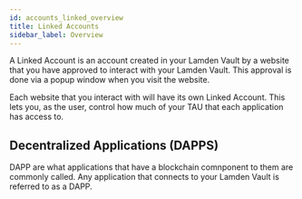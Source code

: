 ```yaml
---
id: accounts_linked_overview
title: Linked Accounts
sidebar_label: Overview
---
```


A Linked Account is an account created in your Lamden Vault by a website that you have approved to interact with your Lamden Vault.  This approval is done via a popup window when you visit the website.

Each website that you interact with will have its own Linked Account. This lets you, as the user, control how much of your TAU that each application has access to.


## Decentralized Applications (DAPPS)

DAPP are what applications that have a blockchain comnponent to them are commonly called.  Any application that connects to your Lamden Vault is referred to as a DAPP.
